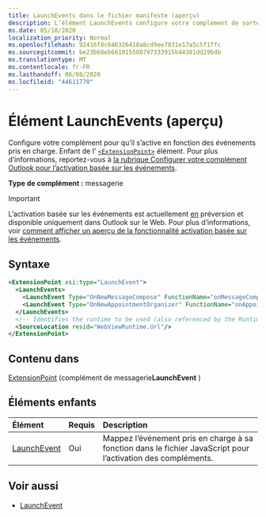 ```yaml
---
title: LaunchEvents dans le fichier manifeste (aperçu)
description: L’élément LaunchEvents configure votre complément de sorte qu’il s’active en fonction des événements pris en charge.
ms.date: 05/18/2020
localization_priority: Normal
ms.openlocfilehash: 92416f8c646326410a8cd9ee7831e17a5c5f1ffc
ms.sourcegitcommit: be23b68eb661015508797333915b44381dd29bdb
ms.translationtype: MT
ms.contentlocale: fr-FR
ms.lasthandoff: 06/08/2020
ms.locfileid: "44611770"
---
```

# <a name="launchevents-element-preview"></a>Élément LaunchEvents (aperçu)

Configure votre complément pour qu’il s’active en fonction des événements pris en charge. Enfant de l' [`<ExtensionPoint>`](extensionpoint.md) élément. Pour plus d’informations, reportez-vous à [la rubrique Configurer votre complément Outlook pour l’activation basée sur les événements](../../outlook/autolaunch.md).

**Type de complément :** messagerie

> [!IMPORTANT]
> L’activation basée sur les événements est actuellement [en](../../reference/objectmodel/preview-requirement-set/outlook-requirement-set-preview.md) préversion et disponible uniquement dans Outlook sur le Web. Pour plus d’informations, voir [comment afficher un aperçu de la fonctionnalité activation basée sur les événements](../../outlook/autolaunch.md#how-to-preview-the-event-based-activation-feature).

## <a name="syntax"></a>Syntaxe

```XML
<ExtensionPoint xsi:type="LaunchEvent">
  <LaunchEvents>
    <LaunchEvent Type="OnNewMessageCompose" FunctionName="onMessageComposeHandler"/>
    <LaunchEvent Type="OnNewAppointmentOrganizer" FunctionName="onAppointmentComposeHandler"/>
  </LaunchEvents>
  <!-- Identifies the runtime to be used (also referenced by the Runtime element). -->
  <SourceLocation resid="WebViewRuntime.Url"/>
</ExtensionPoint>
```

## <a name="contained-in"></a>Contenu dans

[ExtensionPoint](extensionpoint.md) (complément de messagerie**LaunchEvent** )

## <a name="child-elements"></a>Éléments enfants

|  Élément |  Requis  |  Description  |
|:-----|:-----|:-----|
| [LaunchEvent](launchevent.md) | Oui |  Mappez l’événement pris en charge à sa fonction dans le fichier JavaScript pour l’activation des compléments. |

## <a name="see-also"></a>Voir aussi

- [LaunchEvent](launchevent.md)
